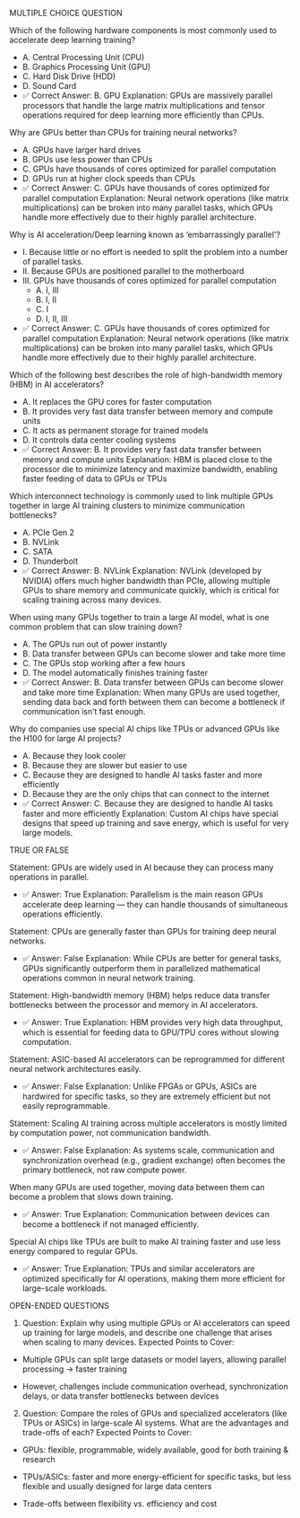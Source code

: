 MULTIPLE CHOICE QUESTION

Which of the following hardware components is most commonly used to accelerate deep learning training?
 - A. Central Processing Unit (CPU)
 - B. Graphics Processing Unit (GPU)
 - C. Hard Disk Drive (HDD)
 - D. Sound Card
- ✅ Correct Answer: B. GPU
 Explanation: GPUs are massively parallel processors that handle the large matrix multiplications and tensor operations required for deep learning more efficiently than CPUs.

Why are GPUs better than CPUs for training neural networks?
 - A. GPUs have larger hard drives
 - B. GPUs use less power than CPUs
 - C. GPUs have thousands of cores optimized for parallel computation
 - D. GPUs run at higher clock speeds than CPUs
- ✅ Correct Answer: C. GPUs have thousands of cores optimized for parallel computation
 Explanation: Neural network operations (like matrix multiplications) can be broken into many parallel tasks, which GPUs handle more effectively due to their highly parallel architecture.

Why is AI acceleration/Deep learning known as ‘embarrassingly parallel'?
 - I. Because little or no effort is needed to split the problem into a number of parallel tasks.
 - II. Because GPUs are positioned parallel to the motherboard
 - III. GPUs have thousands of cores optimized for parallel computation
	- A. I, III
 	- B. I, II
 	- C. I
 	- D. I, II, III
- ✅ Correct Answer: C. GPUs have thousands of cores optimized for parallel computation
 Explanation: Neural network operations (like matrix multiplications) can be broken into many parallel tasks, which GPUs handle more effectively due to their highly parallel architecture.

Which of the following best describes the role of high-bandwidth memory (HBM) in AI accelerators?
 - A. It replaces the GPU cores for faster computation
 - B. It provides very fast data transfer between memory and compute units
 - C. It acts as permanent storage for trained models
 - D. It controls data center cooling systems
- ✅ Correct Answer: B. It provides very fast data transfer between memory and compute units Explanation: HBM is placed close to the processor die to minimize latency and maximize bandwidth, enabling faster feeding of data to GPUs or TPUs

Which interconnect technology is commonly used to link multiple GPUs together in large AI training clusters to minimize communication bottlenecks?
 - A. PCIe Gen 2
 - B. NVLink
 - C. SATA
 - D. Thunderbolt
- ✅ Correct Answer: B. NVLink
 Explanation: NVLink (developed by NVIDIA) offers much higher bandwidth than PCIe, allowing multiple GPUs to share memory and communicate quickly, which is critical for scaling training across many devices.
 
When using many GPUs together to train a large AI model, what is one common problem that can slow training down?
 - A. The GPUs run out of power instantly
 - B. Data transfer between GPUs can become slower and take more time
 - C. The GPUs stop working after a few hours
 - D. The model automatically finishes training faster
- ✅ Correct Answer: B. Data transfer between GPUs can become slower and take more time
 Explanation: When many GPUs are used together, sending data back and forth between them can become a bottleneck if communication isn’t fast enough.
 
Why do companies use special AI chips like TPUs or advanced GPUs like the H100 for large AI projects?
 - A. Because they look cooler
 - B. Because they are slower but easier to use
 - C. Because they are designed to handle AI tasks faster and more efficiently
 - D. Because they are the only chips that can connect to the internet
- ✅ Correct Answer: C. Because they are designed to handle AI tasks faster and more efficiently
 Explanation: Custom AI chips have special designs that speed up training and save energy, which is useful for very large models.


TRUE OR FALSE

Statement: GPUs are widely used in AI because they can process many operations in parallel.
- ✅ Answer: True
Explanation: Parallelism is the main reason GPUs accelerate deep learning — they can handle thousands of simultaneous operations efficiently.

Statement: CPUs are generally faster than GPUs for training deep neural networks.
- ✅ Answer: False
Explanation: While CPUs are better for general tasks, GPUs significantly outperform them in parallelized mathematical operations common in neural network training.

Statement: High-bandwidth memory (HBM) helps reduce data transfer bottlenecks between the processor and memory in AI accelerators.
- ✅ Answer: True
Explanation: HBM provides very high data throughput, which is essential for feeding data to GPU/TPU cores without slowing computation.

Statement: ASIC-based AI accelerators can be reprogrammed for different neural network architectures easily.
- ✅ Answer: False
Explanation: Unlike FPGAs or GPUs, ASICs are hardwired for specific tasks, so they are extremely efficient but not easily reprogrammable.

Statement: Scaling AI training across multiple accelerators is mostly limited by computation power, not communication bandwidth.
- ✅ Answer: False
Explanation: As systems scale, communication and synchronization overhead (e.g., gradient exchange) often becomes the primary bottleneck, not raw compute power.

When many GPUs are used together, moving data between them can become a problem that slows down training.
- ✅ Answer: True
Explanation: Communication between devices can become a bottleneck if not managed efficiently.

Special AI chips like TPUs are built to make AI training faster and use less energy compared to regular GPUs.
- ✅ Answer: True
Explanation: TPUs and similar accelerators are optimized specifically for AI operations, making them more efficient for large-scale workloads.


OPEN-ENDED QUESTIONS

1. Question:
 Explain why using multiple GPUs or AI accelerators can speed up training for large models, and describe one challenge that arises when scaling to many devices.
Expected Points to Cover:

- Multiple GPUs can split large datasets or model layers, allowing parallel processing → faster training

- However, challenges include communication overhead, synchronization delays, or data transfer bottlenecks between devices



2. Question:
 Compare the roles of GPUs and specialized accelerators (like TPUs or ASICs) in large-scale AI systems. What are the advantages and trade-offs of each?
Expected Points to Cover:
- GPUs: flexible, programmable, widely available, good for both training & research

- TPUs/ASICs: faster and more energy-efficient for specific tasks, but less flexible and usually designed for large data centers

- Trade-offs between flexibility vs. efficiency and cost
